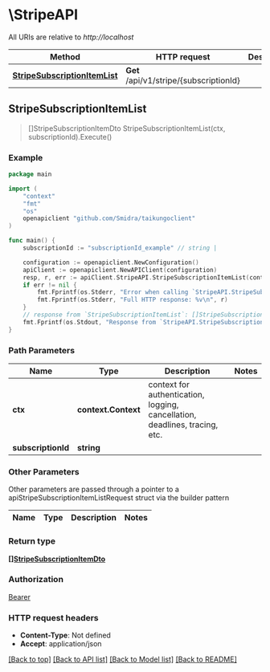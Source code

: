# \StripeAPI

All URIs are relative to *http://localhost*

Method | HTTP request | Description
------------- | ------------- | -------------
[**StripeSubscriptionItemList**](StripeAPI.md#StripeSubscriptionItemList) | **Get** /api/v1/stripe/{subscriptionId} | 



## StripeSubscriptionItemList

> []StripeSubscriptionItemDto StripeSubscriptionItemList(ctx, subscriptionId).Execute()



### Example

```go
package main

import (
    "context"
    "fmt"
    "os"
    openapiclient "github.com/Smidra/taikungoclient"
)

func main() {
    subscriptionId := "subscriptionId_example" // string | 

    configuration := openapiclient.NewConfiguration()
    apiClient := openapiclient.NewAPIClient(configuration)
    resp, r, err := apiClient.StripeAPI.StripeSubscriptionItemList(context.Background(), subscriptionId).Execute()
    if err != nil {
        fmt.Fprintf(os.Stderr, "Error when calling `StripeAPI.StripeSubscriptionItemList``: %v\n", err)
        fmt.Fprintf(os.Stderr, "Full HTTP response: %v\n", r)
    }
    // response from `StripeSubscriptionItemList`: []StripeSubscriptionItemDto
    fmt.Fprintf(os.Stdout, "Response from `StripeAPI.StripeSubscriptionItemList`: %v\n", resp)
}
```

### Path Parameters


Name | Type | Description  | Notes
------------- | ------------- | ------------- | -------------
**ctx** | **context.Context** | context for authentication, logging, cancellation, deadlines, tracing, etc.
**subscriptionId** | **string** |  | 

### Other Parameters

Other parameters are passed through a pointer to a apiStripeSubscriptionItemListRequest struct via the builder pattern


Name | Type | Description  | Notes
------------- | ------------- | ------------- | -------------


### Return type

[**[]StripeSubscriptionItemDto**](StripeSubscriptionItemDto.md)

### Authorization

[Bearer](../README.md#Bearer)

### HTTP request headers

- **Content-Type**: Not defined
- **Accept**: application/json

[[Back to top]](#) [[Back to API list]](../README.md#documentation-for-api-endpoints)
[[Back to Model list]](../README.md#documentation-for-models)
[[Back to README]](../README.md)


